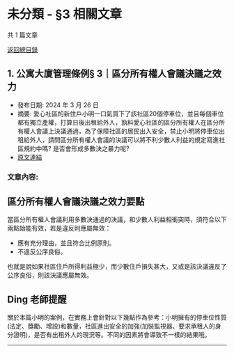# 未分類 - §3 相關文章

共 1 篇文章

[返回總目錄](00_總目錄.md)

## 1. 公寓大廈管理條例§ 3｜區分所有權人會議決議之效力

- 發布日期: 2024 年 3 月 26 日
- 摘要: 愛心社區的新住戶小明一口氣買下了該社區20個停車位，並且每個車位都有獨立產權，打算日後出租給外人，孰料愛心社區的區分所有權人在區分所有權人會議上決議通過，為了保障社區的居民出入安全，禁止小明將停車位出租給外人，請問區分所有權人會議的決議可以將不利少數人利益的規定寫進社區規約中嗎? 是否會形成多數決之暴力呢?
- [原文連結](https://www.jasper-realestate.com/%e5%85%ac%e5%af%93%e5%a4%a7%e5%bb%88%e7%ae%a1%e7%90%86%e6%a2%9d%e4%be%8b-3_%e5%8d%80%e5%88%86_%e6%89%80%e6%9c%89%e6%ac%8a%e4%ba%ba%e6%9c%83%e8%ad%b0%e6%b1%ba%e8%ad%b0%e4%b9%8b%e6%95%88%e5%8a%9b/)

### 文章內容:

## 區分所有權人會議決議之效力要點

當區分所有權人會議利用多數決通過的決議，和少數人利益相衝突時，須符合以下兩點始能有效，若是違反則應屬無效：

- 應有充分理由，並且符合比例原則。
- 不違反公序良俗。

也就是說如果社區住戶所得利益極少，而少數住戶損失甚大，又或是該決議違反了公序良俗，則該決議應屬無效。

## Ding 老師提醒

關於本篇小明的案例，在實務上會針對以下幾點作為參考：小明擁有的停車位性質(法定、獎勵、增設)和數量，社區進出安全的加強(加裝監視器、要求承租人的身分證明)，是否有出租外人的現況等。不同的因素將會導致不一樣的結果哦。

---

